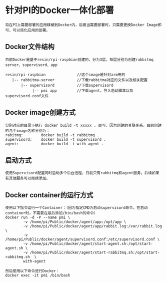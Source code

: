 针对PI的Docker一体化部署
==============

	将在PI上需要部署的应用移植到Docker内，后面当需要部署时，只需要更换Docker Image即可，可以简化应用的部署。

## Docker文件结构

	目前Docker是基于resin/rpi-raspbian创建的，分为3层，每层分别为创建rabbitmq server、supervisord、app
    
    resin/rpi-raspbian 				//这个image是针对arm用的
       |-- rabbitma-server			//下载rabbitma对应的文件以及相关配置
           |-- supervisord 			//下载supervisord
                |-- pmi app 		//下载agent，导入启动脚本以及supervisord.conf文件

## Docker image创建方式
	
	分别对应的目录下执行 docker build -t xxxxx . 即可，因为创建的关联关系，目前创建的几个image名称分别为：
	rabitmq:		docker build -t rabbitmq .
	supervisord:	docker build -t supervisord .
	agent:			docker build -t with-agent .


## 启动方式

	使用Supervisord配置同时启动多个后台进程，目前只有rabbitmq和agent服务，后续如果有其他服务可以继续添加。

## Docker container的运行方式

 	使用以下指令运行一个Container：（因为指定CMD为启动supervisord命令，在启动container时，不需要在最后添加/bin/bash的命令）
 	docker run -d -P --name pmi \
 			-v /home/pi/Public/docker/agent/app:/opt/app \
 			-v /home/pi/Public/docker/agent/app/rabbit.log:/var/rabbit.log \
 			-v /home/pi/Public/docker/agent/supervisord.conf:/etc/supervisord.conf \
 			-v /home/pi/Public/docker/agent/start-agent.sh:/opt/start-agent.sh \
 			-v /home/pi/Public/docker/agent/start-rabbitmq.sh:/opt/start-rabbitmq.sh  \
 			with-agent

 	然后使用以下命令进行Docker：
 	docker exec -it pmi /bin/bash